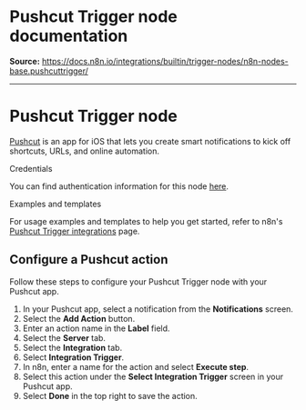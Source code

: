 # Pushcut Trigger node documentation

**Source:** https://docs.n8n.io/integrations/builtin/trigger-nodes/n8n-nodes-base.pushcuttrigger/

---

# Pushcut Trigger node

[Pushcut](https://pushcut.io) is an app for iOS that lets you create smart notifications to kick off shortcuts, URLs, and online automation.

Credentials

You can find authentication information for this node [here](../../credentials/pushcut/).

Examples and templates

For usage examples and templates to help you get started, refer to n8n's [Pushcut Trigger integrations](https://n8n.io/integrations/pushcut-trigger/) page.

## Configure a Pushcut action

Follow these steps to configure your Pushcut Trigger node with your Pushcut app.

1. In your Pushcut app, select a notification from the **Notifications** screen.
2. Select the **Add Action** button.
3. Enter an action name in the **Label** field.
4. Select the **Server** tab.
5. Select the **Integration** tab.
6. Select **Integration Trigger**.
7. In n8n, enter a name for the action and select **Execute step**.
8. Select this action under the **Select Integration Trigger** screen in your Pushcut app.
9. Select **Done** in the top right to save the action.
